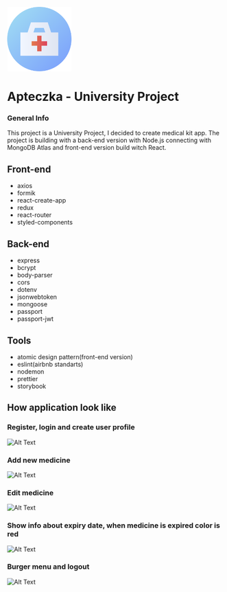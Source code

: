 ![alt text](https://github.com/stoqel33/ApteczkaProject/blob/master/readme/icon.png?raw=true)

# Apteczka - University Project
### General Info

This project is a University Project, I decided to create medical kit app. The project is building with a back-end version with Node.js connecting with MongoDB Atlas and front-end version build witch React.

## Front-end

* axios
* formik
* react-create-app
* redux
* react-router
* styled-components

## Back-end

* express
* bcrypt
* body-parser
* cors
* dotenv
* jsonwebtoken
* mongoose
* passport
* passport-jwt

## Tools

* atomic design pattern(front-end version)
* eslint(airbnb standarts)
* nodemon
* prettier
* storybook

## How application look like

### Register, login and create user profile
![Alt Text](https://github.com/stoqel33/ApteczkaProject/blob/master/readme/startApp.gif)

### Add new medicine
![Alt Text](https://github.com/stoqel33/ApteczkaProject/blob/master/readme/addMedcine.gif)

### Edit medicine
![Alt Text](https://github.com/stoqel33/ApteczkaProject/blob/master/readme/editMedicine.gif)

### Show info about expiry date, when medicine is expired color is red
![Alt Text](https://github.com/stoqel33/ApteczkaProject/blob/master/readme/info.gif)

### Burger menu and logout
![Alt Text](https://github.com/stoqel33/ApteczkaProject/blob/master/readme/burgerPanelAndLogout.gif)

